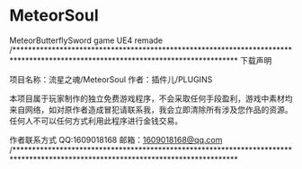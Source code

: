 # MeteorSoul
 MeteorButterflySword game UE4 remade
/*********************************************************************************************************************************
下载声明

项目名称：流星之魂/MeteorSoul
作者：插件儿/PLUGINS

本项目属于玩家制作的独立免费游戏程序，不会采取任何手段盈利，游戏中素材均来自网络，如对原作者造成冒犯请联系我，我会立即清除所有涉及您作品的资源。
任何人不可以任何方式利用此程序进行金钱交易。

作者联系方式
QQ:1609018168
邮箱：1609018168@qq.com
/*********************************************************************************************************************************
